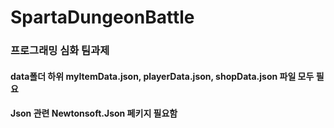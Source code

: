 # SpartaDungeonBattle

### 프로그래밍 심화 팀과제

#### data폴더 하위 myItemData.json, playerData.json, shopData.json 파일 모두 필요
#### Json 관련 Newtonsoft.Json 페키지 필요함
